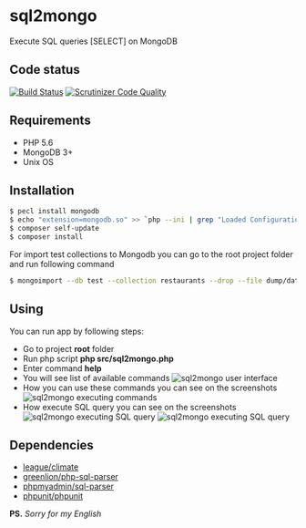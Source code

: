 # sql2mongo

<p>
    Execute SQL queries [SELECT] on MongoDB 
</p>

## Code status
[![Build Status](https://travis-ci.org/SerhiiTsybulskyi/sql2mongo.svg?branch=master)](https://travis-ci.org/SerhiiTsybulskyi/sql2mongo)
[![Scrutinizer Code Quality](https://scrutinizer-ci.com/g/SerhiiTsybulskyi/sql2mongo/badges/quality-score.png?b=master)](https://scrutinizer-ci.com/g/SerhiiTsybulskyi/sql2mongo/?branch=master)

## Requirements

+ PHP 5.6
+ MongoDB 3+
+ Unix OS

## Installation

```bash
$ pecl install mongodb
$ echo "extension=mongodb.so" >> `php --ini | grep "Loaded Configuration" | sed -e "s|.*:\s*||"`
$ composer self-update
$ composer install

```

For import test collections to Mongodb you can go to the root project folder and run following command

```bash
$ mongoimport --db test --collection restaurants --drop --file dump/dataset.json
```

## Using
You can run app by following steps:
+ Go to project **root** folder
+ Run php script **php src/sql2mongo.php**
+ Enter command **help**
+ You will see list of available commands
![sql2mongo user interface](https://dl.dropboxusercontent.com/1/view/jw59ou94h2xufwe/Apps/Shutter/Selection_001.png)
+ How you can use these commands you can see on the screenshots
![sql2mongo executing commands](https://dl.dropboxusercontent.com/1/view/skj8gpilr8y1ohw/Apps/Shutter/Selection_002.png)
+ How execute SQL query  you can see on the screenshots
![sql2mongo executing SQL query](https://dl.dropboxusercontent.com/1/view/uurglg2hrjdld9g/Apps/Shutter/Selection_003.png)
![sql2mongo executing SQL query](https://dl.dropboxusercontent.com/1/view/d3cxpeewquzqpvj/Apps/Shutter/Selection_004.png)


## Dependencies
+ [league/climate](https://github.com/thephpleague/climate)
+ [greenlion/php-sql-parser](https://github.com/greenlion/php-sql-parser)
+ [phpmyadmin/sql-parser](https://github.com/phpmyadmin/sql-parser)
+ [phpunit/phpunit](https://github.com/sebastianbergmann/phpunit)


**PS.** _Sorry for my English_